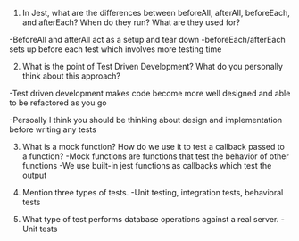 <!-- Answers to the Short Answer Essay Questions go here -->


1. In Jest, what are the differences between beforeAll, afterAll, beforeEach, and afterEach? When do they run? What are they used for?

-BeforeAll and afterAll act as a setup and tear down
-beforeEach/afterEach sets up before each test which involves more testing time 

2. What is the point of Test Driven Development? What do you personally think about this approach?

-Test driven development makes code become more well designed and able to be refactored as you go

-Persoally I think you should be thinking about design and implementation before writing any tests

3. What is a mock function? How do we use it to test a callback passed to a function?
-Mock functions are functions that test the behavior of other functions
-We use built-in jest functions as callbacks which test the output

5. Mention three types of tests.
-Unit testing, integration tests, behavioral tests

6. What type of test performs database operations against a real server.
-Unit tests